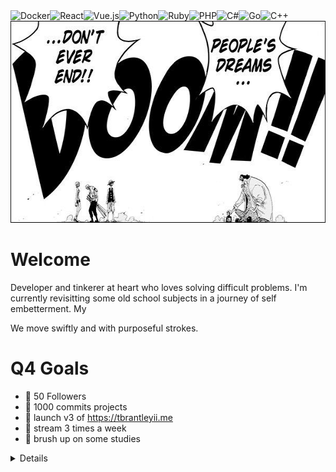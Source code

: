 <img style="float: left;" alt="Docker" src="https://img.shields.io/badge/docker%20-%230db7ed.svg?&style=for-the-badge&logo=docker&logoColor=white"/>

<img style="float: left;" alt="React" src="https://img.shields.io/badge/react%20-%2320232a.svg?&style=for-the-badge&logo=react&logoColor=%2361DAFB"/>

<img style="float: left;" alt="Vue.js" src="https://img.shields.io/badge/vuejs%20-%2335495e.svg?&style=for-the-badge&logo=vue.js&logoColor=%234FC08D"/>

<img style="float: left;" alt="Python" src="https://img.shields.io/badge/python%20-%2314354C.svg?&style=for-the-badge&logo=python&logoColor=white"/>

<img style="float: left;" alt="Ruby" src="https://img.shields.io/badge/ruby-%23CC342D.svg?&style=for-the-badge&logo=ruby&logoColor=white"/>

<img style="float: left;" alt="PHP" src="https://img.shields.io/badge/php-%23777BB4.svg?&style=for-the-badge&logo=php&logoColor=white"/>

<img style="float: left;" alt="C#" src="https://img.shields.io/badge/c%23%20-%23239120.svg?&style=for-the-badge&logo=c-sharp&logoColor=white"/>

<img style="float: left;" alt="Go" src="https://img.shields.io/badge/go-%2300ADD8.svg?&style=for-the-badge&logo=go&logoColor=white"/>

<img style="float: left;" alt="C++" src="https://img.shields.io/badge/c++%20-%2300599C.svg?&style=for-the-badge&logo=c%2B%2B&ogoColor=white"/>

<img alt="One Piece Dreams Never Die" height="323" width="705" src="https://raw.githubusercontent.com/theCompanyDream/theCompanyDream/master/imgs/banner2.jpg" />

# Welcome

Developer and tinkerer at heart who loves solving difficult problems. I'm currently revisitting some old school subjects in a journey of self embetterment. My

We move swiftly and with purposeful strokes.

# Q4 Goals

- 🌟 50 Followers
- 🎯 1000 commits projects
- 🚀 launch v3 of https://tbrantleyii.me
- 📼 stream 3 times a week
- 📖 brush up on some studies

<details>
<a href="https://gitlab.com/theCompanyDream"> 
    <img width="60px" align="left" src="https://raw.githubusercontent.com/theCompanyDream/theCompanyDream/master/imgs/gitlab.png" />
</a>

<a href="https://www.linkedin.com/in/timothy-brantley-ii-22263228/"> 
    <img width="50px" align="left" src="https://raw.githubusercontent.com/theCompanyDream/theCompanyDream/master/imgs/linkedinn.png" />
</a>

<a href="https://twitter.com/thecompanydream"> 
    <img width="50px" align="left" src="https://raw.githubusercontent.com/theCompanyDream/theCompanyDream/master/imgs/twitter2.png" />
</a>

<a href="https://www.instagram.com/oxking8080/"> 
    <img width="50px" align="left" src="https://raw.githubusercontent.com/theCompanyDream/theCompanyDream/master/imgs/instagram.png" />
</a>

<a href="https://www.kaggle.com/companydream">
    <img width="50px" align="left" src="https://raw.githubusercontent.com/theCompanyDream/theCompanyDream/master/imgs/kaggle.svg" />
</a>
</details>